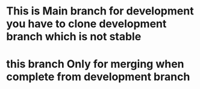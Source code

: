 # This is Main branch for development you have to clone development branch which is not stable 
# this branch Only for merging when complete from development branch